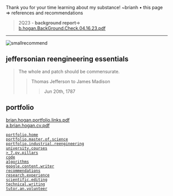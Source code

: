 Thank you for your time learning about my substance! ~brianh
• this page => references and recommendations 

> 2Q23 - **background report**=> [b.hogan.BackGround.Check.04.16.23.pdf](https://github.com/bbe2/portfolio/files/11243260/b.hogan.BackGround.Check.04.16.23.pdf)  
 
---------------
![smallrecommend](https://user-images.githubusercontent.com/59778456/201481430-656a5cc1-f7d2-41c3-917c-4a35f1fd9776.JPG)

## jeffersonian reengineering essentials   
> The whole and patch should be commensurate.  
>> Thomas Jefferson to James Madison  
>>> Jun 20th, 1787  

## portfolio  
[brian.hogan.portfolio.links.pdf](https://github.com/bbe2/portfolio/files/12614650/brian.hogan.portfolio.links.pdf)  
[a.brian.hogan.cv.pdf](https://github.com/bbe2/portfolio/files/12614619/a.brian.hogan.cv.pdf)  

[`portfolio.home`](https://github.com/bbe2/portfolio)  
[`portfolio.master.of.science`](https://github.com/bbe2/portfolio/tree/master_portfolio)  
[`portfolio.industrial.reengineering`](https://github.com/bbe2/portfolio/tree/reengineering)  
[`university.courses`](https://github.com/bbe2/instructor.brian)  
[`>_7.py.pillars`](https://github.com/bbe2/portfolio/tree/%3E_7_Pillars_of_Python)   
[`code`](https://github.com/bbe2/portfolio/tree/code)  
[`algorithms`](https://github.com/bbe2/professor.full.brain/tree/algorithms)  
[`google.content.writer`](https://github.com/bbe2/portfolio/tree/tech_curriculum_an_GwG)  
[`recommendations`](https://github.com/bbe2/portfolio/tree/reference_recommend)    
[`research.experience`](https://github.com/bbe2/portfolio/tree/research_experience )  
[`scientific.editing`](https://github.com/bbe2/portfolio/tree/scientific_edit)  
[`technical.writing`](https://github.com/bbe2/portfolio/tree/tech_write)  
[`tutor.an.volunteer`](https://github.com/bbe2/portfolio/tree/tutor_volunteer)  
